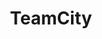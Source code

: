 ---
blog: http://blog.jetbrains.com/teamcity
logohandle: jetbrains_teamcity
sort: teamcity
title: TeamCity
twitter: https://x.com/teamcity
website: https://www.jetbrains.com/teamcity/
---